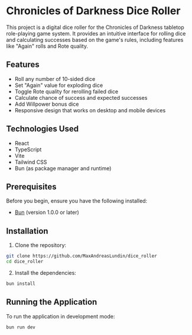 # Chronicles of Darkness Dice Roller

This project is a digital dice roller for the Chronicles of Darkness tabletop role-playing game system. It provides an intuitive interface for rolling dice and calculating successes based on the game's rules, including features like "Again" rolls and Rote quality.

## Features

- Roll any number of 10-sided dice
- Set "Again" value for exploding dice
- Toggle Rote quality for rerolling failed dice
- Calculate chance of success and expected successes
- Add Willpower bonus dice
- Responsive design that works on desktop and mobile devices

## Technologies Used

- React
- TypeScript
- Vite
- Tailwind CSS
- Bun (as package manager and runtime)

## Prerequisites

Before you begin, ensure you have the following installed:

- [Bun](https://bun.sh/) (version 1.0.0 or later)

## Installation

1. Clone the repository:

```bash
git clone https://github.com/MaxAndreasLundin/dice_roller
cd dice_roller
```

2. Install the dependencies:

```bash
bun install
```

## Running the Application

To run the application in development mode:

```bash
bun run dev
```
